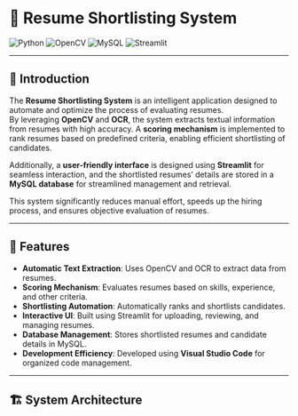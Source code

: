 # 📄 Resume Shortlisting System

![Python](https://img.shields.io/badge/Python-3.10-blue?logo=python)
![OpenCV](https://img.shields.io/badge/OpenCV-Computer%20Vision-red?logo=opencv&logoColor=white)
![MySQL](https://img.shields.io/badge/MySQL-Database-blue?logo=mysql)
![Streamlit](https://img.shields.io/badge/Streamlit-UI-orange)

---

## 📌 Introduction

The **Resume Shortlisting System** is an intelligent application designed to automate and optimize the process of evaluating resumes.  
By leveraging **OpenCV** and **OCR**, the system extracts textual information from resumes with high accuracy. A **scoring mechanism** is implemented to rank resumes based on predefined criteria, enabling efficient shortlisting of candidates.  

Additionally, a **user-friendly interface** is designed using **Streamlit** for seamless interaction, and the shortlisted resumes’ details are stored in a **MySQL database** for streamlined management and retrieval.  

This system significantly reduces manual effort, speeds up the hiring process, and ensures objective evaluation of resumes.  

---

## 🎯 Features

- **Automatic Text Extraction**: Uses OpenCV and OCR to extract data from resumes.  
- **Scoring Mechanism**: Evaluates resumes based on skills, experience, and other criteria.  
- **Shortlisting Automation**: Automatically ranks and shortlists candidates.  
- **Interactive UI**: Built using Streamlit for uploading, reviewing, and managing resumes.  
- **Database Management**: Stores shortlisted resumes and candidate details in MySQL.  
- **Development Efficiency**: Developed using **Visual Studio Code** for organized code management.  

---

## 🏗️ System Architecture

